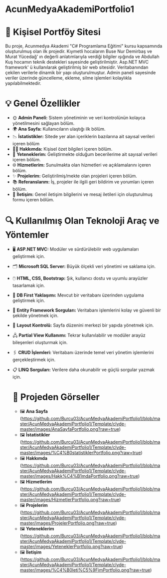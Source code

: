 # AcunMedyaAkademiPortfolio1
# 🌟 Kişisel Portföy Sitesi
Bu proje, Acunmedya Akademi "C# Programlama Eğitimi" kursu kapsamında oluşturulmuş olan ilk projedir. Kıymetli hocalarım Buse Nur Demirbaş ve Murat Yücedağ' ın değerli anlatımlarıyla verdiği bilgiler ışığında ve Abdullah Kuş hocamın teknik destekleri sayesinde geliştirilmiştir. Asp.NET MVC framework' ü kullanılarak geliştirilmiş bir web sitesidir. Veritabanından çekilen verilerle dinamik bir yapı oluşturulmuştur. Admin paneli sayesinde veriler üzerinde güncelleme, ekleme, silme işlemleri kolaylıkla yapılabilmektedir. 

# 💡 Genel Özellikler
- 🌞 **Admin Paneli:** Sistem yönetiminin ve veri kontrolünün kolayca yönetilmesini sağlayan bölüm.
- 🌍 **Ana Sayfa:** Kullanıcıların ulaştığı ilk bölüm.
- 📉 **İstatistikler:** Sitede yer alan içeriklerin bazılarına ait sayısal verileri içeren bölüm
- 👩‍💻 **Hakkımda:** Kişisel özet bilgileri içeren bölüm.
- 🚀 **Yeteneklerim:** Geliştirmekte olduğum becerilerime ait sayısal verileri içeren bölüm.
- 🌐 **Hizmetlerim:** Sunulmakta olan hizmetleri ve açıklamalarını içeren bölüm.
- ✨ **Projelerim:** Geliştirilmiş/mekte olan projeleri içeren bölüm.
- 📚 **Referanslarım:** İş, projeler ile ilgili geri bildirim ve yorumları içeren bölüm.
- 📱 **İletişim:** Genel iletişim bilgilerini ve mesaj iletileri için oluşturulmuş formu içeren bölüm.

# 🔍 Kullanılmış Olan Teknoloji Araç ve Yöntemler
- 🖥️ **ASP.NET MVC:** Modüler ve sürdürülebilir web uygulamaları geliştirmek için.
- 🗂️ **Microsoft SQL Server:** Büyük ölçekli veri yönetimi ve saklama için.
- 🖱️ **HTML, CSS, Bootstrap:** Şık, kullanıcı dostu ve uyumlu arayüzler tasarlamak için.
- 📂 **DB First Yaklaşımı:** Mevcut bir veritabanı üzerinden uygulama geliştirmek için.
- 🔖 **Entity Framework Sorguları:** Veritabanı işlemlerini kolay ve güvenli bir şekilde yönetmek için.
- 📝 **Layout Kontrolü:** Sayfa düzenini merkezi bir yapıda yönetmek için.
- 🖧 **Partial View Kullanımı:** Tekrar kullanılabilir ve modüler arayüz bileşenleri oluşturmak için.
- 🖇️ **CRUD İşlemleri:** Veritabanı üzerinde temel veri yönetim işlemlerini gerçekleştirmek için.
- 📋 **LINQ Sorguları:** Verilere daha okunabilir ve güçlü sorgular yazmak için.

  # 📸 Projeden Görseller
  - 🖼️ **Ana Sayfa** (https://github.com/Burcu03/AcunMedyaAkademiPortfolio1/blob/master/AcunMedyaAkademiPortfolio1/Template/clyde-master/images/AnaSayfaPortfolio.png?raw=true)
  - 🖼️ **İstatistikler** (https://github.com/Burcu03/AcunMedyaAkademiPortfolio1/blob/master/AcunMedyaAkademiPortfolio1/Template/clyde-master/images/%C4%B0statistiklerPortfolio.png?raw=true)
  - 🖼️ **Hakkımda** (https://github.com/Burcu03/AcunMedyaAkademiPortfolio1/blob/master/AcunMedyaAkademiPortfolio1/Template/clyde-master/images/Hakk%C4%B1mdaPortfolio.png?raw=true)
  - 🖼️ **Hizmetlerim** (https://github.com/Burcu03/AcunMedyaAkademiPortfolio1/blob/master/AcunMedyaAkademiPortfolio1/Template/clyde-master/images/HizmetlerPortfolio.png?raw=true)
  - 🖼️ **Projelerim** (https://github.com/Burcu03/AcunMedyaAkademiPortfolio1/blob/master/AcunMedyaAkademiPortfolio1/Template/clyde-master/images/ProjelerPortfolio.png?raw=true)
  - 🖼️ **Yeteneklerim** (https://github.com/Burcu03/AcunMedyaAkademiPortfolio1/blob/master/AcunMedyaAkademiPortfolio1/Template/clyde-master/images/YeteneklerPortfolio.png?raw=true)
  - 🖼️ **İletişim** (https://github.com/Burcu03/AcunMedyaAkademiPortfolio1/blob/master/AcunMedyaAkademiPortfolio1/Template/clyde-master/images/%C4%B0leti%C5%9FimPortfolio.png?raw=true)
